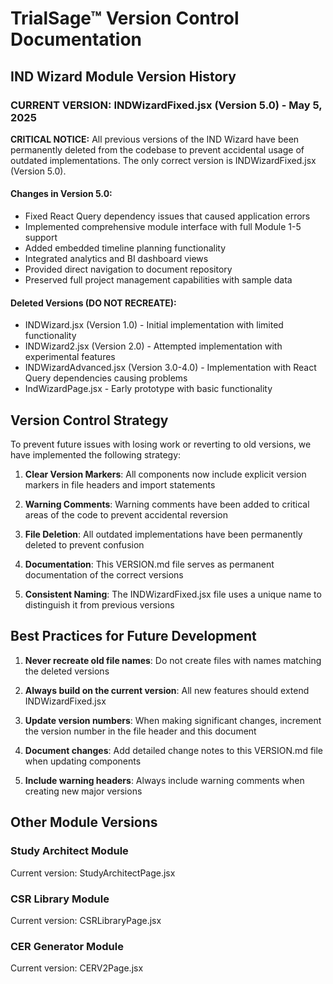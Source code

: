 # TrialSage™ Version Control Documentation

## IND Wizard Module Version History

### CURRENT VERSION: INDWizardFixed.jsx (Version 5.0) - May 5, 2025

**CRITICAL NOTICE:** All previous versions of the IND Wizard have been permanently deleted from the codebase to prevent accidental usage of outdated implementations. The only correct version is INDWizardFixed.jsx (Version 5.0).

#### Changes in Version 5.0:
- Fixed React Query dependency issues that caused application errors
- Implemented comprehensive module interface with full Module 1-5 support
- Added embedded timeline planning functionality
- Integrated analytics and BI dashboard views
- Provided direct navigation to document repository
- Preserved full project management capabilities with sample data

#### Deleted Versions (DO NOT RECREATE):
- INDWizard.jsx (Version 1.0) - Initial implementation with limited functionality
- INDWizard2.jsx (Version 2.0) - Attempted implementation with experimental features
- INDWizardAdvanced.jsx (Version 3.0-4.0) - Implementation with React Query dependencies causing problems
- IndWizardPage.jsx - Early prototype with basic functionality

## Version Control Strategy

To prevent future issues with losing work or reverting to old versions, we have implemented the following strategy:

1. **Clear Version Markers**: All components now include explicit version markers in file headers and import statements

2. **Warning Comments**: Warning comments have been added to critical areas of the code to prevent accidental reversion

3. **File Deletion**: All outdated implementations have been permanently deleted to prevent confusion

4. **Documentation**: This VERSION.md file serves as permanent documentation of the correct versions

5. **Consistent Naming**: The INDWizardFixed.jsx file uses a unique name to distinguish it from previous versions

## Best Practices for Future Development

1. **Never recreate old file names**: Do not create files with names matching the deleted versions

2. **Always build on the current version**: All new features should extend INDWizardFixed.jsx

3. **Update version numbers**: When making significant changes, increment the version number in the file header and this document

4. **Document changes**: Add detailed change notes to this VERSION.md file when updating components

5. **Include warning headers**: Always include warning comments when creating new major versions

## Other Module Versions

### Study Architect Module
Current version: StudyArchitectPage.jsx

### CSR Library Module
Current version: CSRLibraryPage.jsx

### CER Generator Module
Current version: CERV2Page.jsx
